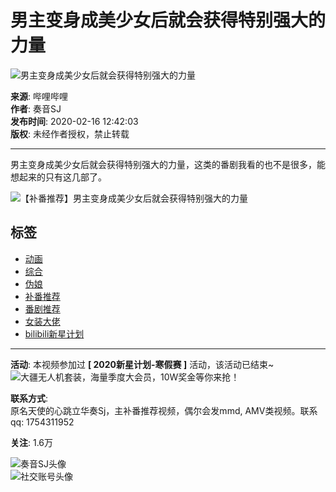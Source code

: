 # 男主变身成美少女后就会获得特别强大的力量

![男主变身成美少女后就会获得特别强大的力量](//i2.hdslb.com/bfs/archive/39b3e6964adf8d8aa878fef52ba8f2ad493b0925.jpg@100w_100h_1c.webp)

**来源**: 哔哩哔哩  
**作者**: 奏音SJ  
**发布时间**: 2020-02-16 12:42:03  
**版权**: 未经作者授权，禁止转载  

---

男主变身成美少女后就会获得特别强大的力量，这类的番剧我看的也不是很多，能想起来的只有这几部了。

![【补番推荐】男主变身成美少女后就会获得特别强大的力量](//i1.hdslb.com/bfs/face/f72622a5f04c4e5ac67df7434a7e17bd11462d0b.jpg@96w.webp)

## 标签
- [动画](//www.bilibili.com/v/douga/)
- [综合](//www.bilibili.com/v/douga/other/)
- [伪娘](//search.bilibili.com/all?keyword=%E4%BC%AA%E5%A8%98&from_source=video_tag)
- [补番推荐](//search.bilibili.com/all?keyword=%E8%A1%A5%E7%95%AA%E6%8E%A8%E8%8D%90&from_source=video_tag)
- [番剧推荐](//search.bilibili.com/all?keyword=%E7%95%AA%E5%89%A7%E6%8E%A8%E8%8D%90&from_source=video_tag)
- [女装大佬](//search.bilibili.com/all?keyword=%E5%A5%B3%E8%A3%85%E5%A4%A7%E4%BD%AC&from_source=video_tag)
- [bilibili新星计划](//search.bilibili.com/all?keyword=bilibili%E6%96%B0%E6%98%9F%E8%AE%A1%E5%88%92&from_source=video_tag)

---

**活动**: 本视频参加过 **\[ 2020新星计划-寒假赛 \]** 活动，该活动已结束~  
![大疆无人机套装，海量季度大会员，10W奖金等你来抢！](//i0.hdslb.com/bfs/activity-plat/static/0bfbd45c79aa360bc3b2f538a4d63628/criklZQ0_w320_h100.png@640w_200h_!web-video-activity-cover.webp)

**联系方式**:  
原名天使的心跳立华奏Sj，主补番推荐视频，偶尔会发mmd, AMV类视频。联系qq: 1754311952

**关注**: 1.6万

![奏音SJ头像](//i1.hdslb.com/bfs/face/f72622a5f04c4e5ac67df7434a7e17bd11462d0b.jpg@96w_96h_1c_1s_!web-avatar.webp)  
![社交账号头像](//i1.hdslb.com/bfs/garb/item/da59339168e3c369e121c0dfa5b7e70ab4bd6a2e.png@144w_144h_!web-avatar.webp)
<!-- tcd_original_link https://www.bilibili.com/video/BV1p7411E79b?bsource=sogou&fr=seo.bilibili.com -->
